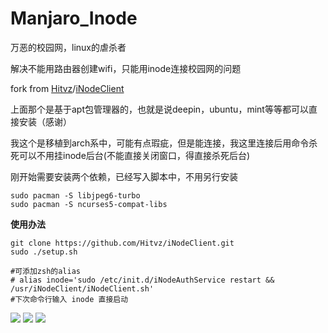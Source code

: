 # Manjaro_Inode

万恶的校园网，linux的虐杀者

解决不能用路由器创建wifi，只能用inode连接校园网的问题

fork from [Hitvz](https://github.com/Hitvz)/[iNodeClient](https://github.com/Hitvz/iNodeClient)

上面那个是基于apt包管理器的，也就是说deepin，ubuntu，mint等等都可以直接安装（感谢）

我这个是移植到arch系中，可能有点瑕疵，但是能连接，我这里连接后用命令杀死可以不用挂inode后台(不能直接关闭窗口，得直接杀死后台)

刚开始需要安装两个依赖，已经写入脚本中，不用另行安装

```shell
sudo pacman -S libjpeg6-turbo
sudo pacman -S ncurses5-compat-libs
```

**使用办法**

```shell
git clone https://github.com/Hitvz/iNodeClient.git
sudo ./setup.sh

#可添加zsh的alias
# alias inode='sudo /etc/init.d/iNodeAuthService restart && /usr/iNodeClient/iNodeClient.sh'
#下次命令行输入 inode 直接启动
```

<img src="https://ws1.sinaimg.cn/large/0072Lfvtly1fsl0fh0h5bj30oi0fpwgt.jpg">

<img src="https://ws1.sinaimg.cn/large/0072Lfvtly1fsl0glytsnj30as0j4757.jpg">

<img src="https://ws1.sinaimg.cn/large/0072Lfvtly1fsl0hbbltrj30fk0dnjry.jpg">





